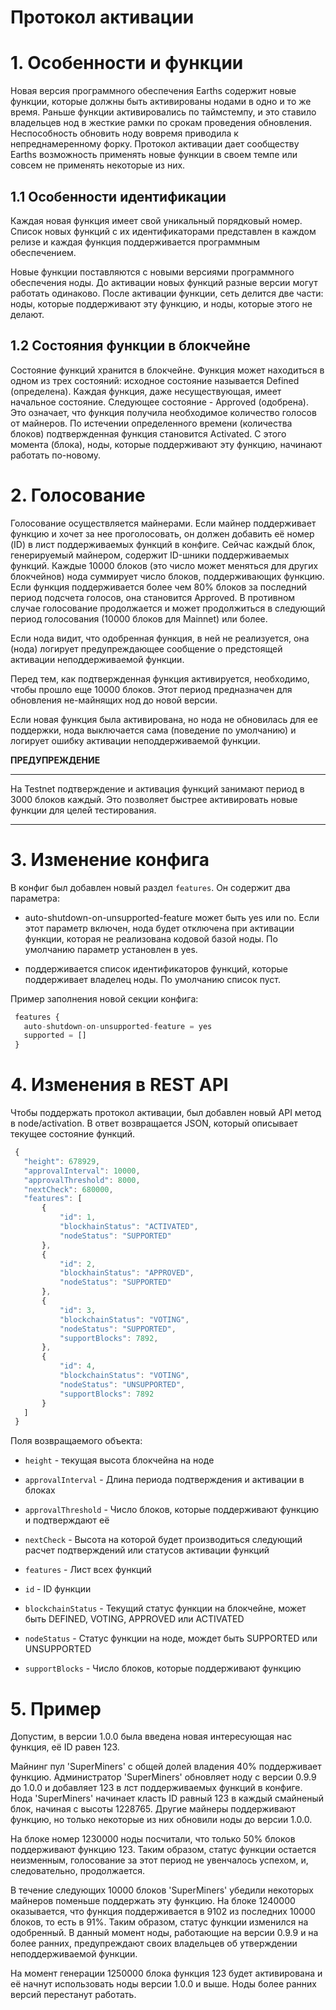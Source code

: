 # Протокол активации

# 1. Особенности и функции

Новая версия программного обеспечения Earths содержит новые функции, которые должны быть активированы нодами в одно и то же время.
Раньше функции активировались по таймстемпу, и это ставило владельцев нод в жесткие рамки по срокам проведения обновления. 
Неспособность обновить ноду вовремя приводила к непреднамеренному форку. Протокол активации дает сообществу Earths 
возможность применять новые функции в своем темпе или совсем не применять некоторые из них.

## 1.1 Особенности идентификации

Каждая новая функция имеет свой уникальный порядковый номер. Список новых функций с их идентификаторами представлен в каждом релизе и каждая функция поддерживается программным обеспечением.

Новые функции поставляются с новыми версиями программного обеспечения ноды. До активации новых функций разные версии могут работать 
одинаково. После активации функции, сеть делится две части: ноды, которые поддерживают эту функцию, и ноды, которые этого не делают.

## 1.2 Состояния функции в блокчейне 

Состояние функций хранится в блокчейне. Функция может находиться в одном из трех состояний: исходное состояние называется 
Defined (определена). Каждая функция, даже несуществующая, имеет начальное состояние. Следующее состояние - Approved (одобрена). 
Это означает, что функция получила необходимое количество голосов от майнеров. По истечении определенного времени \(количества блоков\) 
подтвержденная функция становится Activated. С этого момента \(блока\), ноды, которые поддерживают эту функцию, начинают работать по-новому.

# 2. Голосование

Голосование осуществляется майнерами. Если майнер поддерживает функцию и хочет за нее проголосовать, он должен добавить её номер \(ID\) 
в лист поддерживаемых функций в конфиге. Сейчас каждый блок, генерируемый майнером, содержит ID-шники поддерживаемых функций. Каждые
10000 блоков \(это число может меняться для других блокчейнов\) нода суммирует число блоков, поддерживающих функцию. Если функция 
поддерживается более чем 80% блоков за последний период подсчета голосов, она становится Approved. В противном случае голосование 
продолжается и может продолжиться в следующий период голосования \(10000 блоков для Mainnet\) или более.

Если нода видит, что одобренная функция, в ней не реализуется, она \(нода\) логирует предупреждающее сообщение о предстоящей 
активации неподдерживаемой функции.

Перед тем, как подтвержденная функция активируется, необходимо, чтобы прошло еще 10000 блоков. Этот период предназначен для обновления 
не-майнящих нод до новой версии.

Если новая функция была активирована, но нода не обновилась для ее поддержки, нода выключается сама \(поведение по умолчанию\) 
и логирует ошибку активации неподдерживаемой функции.

**ПРЕДУПРЕЖДЕНИЕ**

***
 На Testnet подтверждение и активация функций занимают период в 3000 блоков каждый.
 Это позволяет быстрее активировать новые функции для целей тестирования.
***

# 3. Изменение конфига

В конфиг был добавлен новый раздел `features`. Он содержит два параметра:

* auto-shutdown-on-unsupported-feature может быть yes или no. Если этот параметр включен, нода будет отключена при активации функции, 
которая не реализована кодовой базой ноды. По умолчанию параметр установлен в yes.

* поддерживается список идентификаторов функций, которые поддерживает владелец ноды. По умолчанию список пуст.

Пример заполнения новой секции конфига:

```js
 features {
   auto-shutdown-on-unsupported-feature = yes
   supported = []
 }
```

# 4. Изменения в REST API

Чтобы поддержать протокол активации, был добавлен новый API метод в node/activation. В ответ возвращается JSON, который описывает текущее состояние функций.

```js
 {
   "height": 678929,
   "approvalInterval": 10000,
   "approvalThreshold": 8000,
   "nextCheck": 680000,
   "features": [
       {
           "id": 1,
           "blockhainStatus": "ACTIVATED",
           "nodeStatus": "SUPPORTED"
       },
       {
           "id": 2,
           "blockhainStatus": "APPROVED",
           "nodeStatus": "SUPPORTED"
       },
       {
           "id": 3,
           "blockchainStatus": "VOTING",
           "nodeStatus": "SUPPORTED",
           "supportBlocks": 7892,
       },
       {
           "id": 4,
           "blockchainStatus": "VOTING",
           "nodeStatus": "UNSUPPORTED",
           "supportBlocks": 7892
       }
   ]
 }
```

Поля возвращаемого объекта:

* `height` - текущая высота блокчейна на ноде

* `approvalInterval` - Длина периода подтверждения и активации в блоках

* `approvalThreshold` - Число блоков, которые поддерживают функцию и подтверждают её

* `nextCheck` - Высота на которой будет производиться следующий расчет подтверждений или статусов активации функций

* `features` - Лист всех функций

* `id` - ID функции

* `blockchainStatus` - Текущий статус функции на блокчейне, может быть DEFINED, VOTING, APPROVED или ACTIVATED

* `nodeStatus` - Статус функции на ноде, мождет быть SUPPORTED или UNSUPPORTED

* `supportBlocks` - Число блоков, которые поддерживают функцию

# 5. Пример

Допустим, в версии 1.0.0 была введена новая интересующая нас функция, её ID равен 123.

Майнинг пул 'SuperMiners' с общей долей владения 40% поддерживает функцию. Администратор 'SuperMiners' обновляет 
ноду с версии 0.9.9 до 1.0.0 и добавляет 123 в лст поддерживаемых функций в конфиге. Нода 'SuperMiners' начинает класть ID равный 123 
в каждый смайненый блок, начиная с высоты 1228765. Другие майнеры поддерживают функцию, но только некоторые из них обновили ноды до версии 1.0.0.

На блоке номер 1230000 ноды посчитали, что только 50% блоков поддерживают функцию 123. Таким образом, статус функции остается неизменным, голосование 
за этот период не увенчалось успехом, и, следовательно, продолжается.

В течение следующих 10000 блоков 'SuperMiners' убедили некоторых майнеров поменьше поддержать эту функцию. На блоке 1240000 оказывается, 
что функция поддерживается в 9102 из последних 10000 блоков, то есть в 91%. Таким образом, статус функции изменился на одобренный. 
В данный момент ноды, работающие на версии 0.9.9 и на более ранних, предупреждают своих владельцев об утверждении неподдерживаемой 
функции.

На момент генерации 1250000 блока функция 123 будет активирована и её начнут использовать ноды версии 1.0.0 и выше. 
Ноды более ранних версий перестанут работать.
